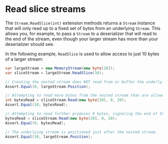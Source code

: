 # Read slice streams

The `Stream.ReadSlice(int)` extension methods returns a `Stream` instance that will only read up to a fixed set of bytes from an underlying `Stream`.
This allows you, for example, to pass a `Stream` to a deserializer that will read to the end of the stream, even though your larger stream has more than your deserializer should see.

In the following example, `ReadSlice` is used to allow access to just 10 bytes of a larger stream:

```cs
var largeStream = new MemoryStream(new byte[20]);
var sliceStream = largeStream.ReadSlice(10);

// Creating the nested stream does NOT read from or buffer the underlying stream.
Assert.Equal(0, largeStream.Position);

// Attempting to read more bytes from the nested stream than are allowed results in just the allowed bytes.
int bytesRead = sliceStream.Read(new byte[20], 0, 20);
Assert.Equal(10, bytesRead);

// Attempting to read further produces 0 bytes, signaling the end of the (nested) stream.
bytesRead = sliceStream.Read(new byte[20], 0, 20);
Assert.Equal(0, bytesRead);

// The underlying stream is positioned just after the nested stream.
Assert.Equal(10, largeStream.Position);
```
